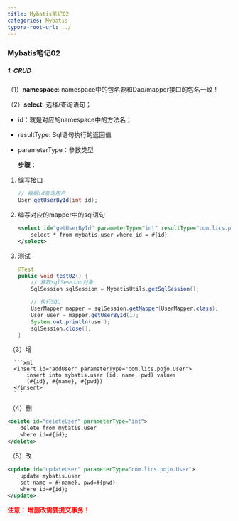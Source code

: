 ```yaml
---
title: Mybatis笔记02
categories: Mybatis
typora-root-url: ../
---
```


### Mybatis笔记02

##### 1. CRUD

（1）**namespace**: namespace中的包名要和Dao/mapper接口的包名一致！

（2）**select**: 选择/查询语句；

- id：就是对应的namespace中的方法名；
- resultType: Sql语句执行的返回值
- parameterType：参数类型

   **步骤**：


1. 编写接口

   ```java
   // 根据id查询用户
   User getUserById(int id);
   ```

2. 编写对应的mapper中的sql语句

   ```xml
   <select id="getUserById" parameterType="int" resultType="com.lics.pojo.User">
       select * from mybatis.user where id = #{id}
   </select>
   ```

3. 测试

   ```java
   @Test
   public void test02() {
       // 获取sqlSession对象
       SqlSession sqlSession = MybatisUtils.getSqlSession();
   
       // 执行SQL
       UserMapper mapper = sqlSession.getMapper(UserMapper.class);
       User user = mapper.getUserById(1);
       System.out.println(user);
       sqlSession.close();
   }
   ```

​    （3）增

      ```xml
      <insert id="addUser" parameterType="com.lics.pojo.User">
          insert into mybatis.user (id, name, pwd) values
          (#{id}, #{name}, #{pwd})
      </insert>
      ```

​    （4）删

```xml
<delete id="deleteUser" parameterType="int">
    delete from mybatis.user
    where id=#{id};
</delete>
```

​    （5）改

```xml
<update id="updateUser" parameterType="com.lics.pojo.User">
    update mybatis.user
    set name = #{name}, pwd=#{pwd}
    where id=#{id};
</update>
```



**<font color="red">注意： 增删改需要提交事务！ </font>**
